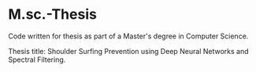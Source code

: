 # M.sc.-Thesis


Code written for thesis as part of a Master's degree in Computer Science.

Thesis title: Shoulder Surfing Prevention using Deep Neural Networks and Spectral Filtering.

